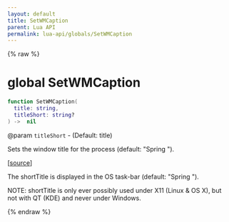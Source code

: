 ```yaml
---
layout: default
title: SetWMCaption
parent: Lua API
permalink: lua-api/globals/SetWMCaption
---
```


{% raw %}

# global SetWMCaption


```lua
function SetWMCaption(
  title: string,
  titleShort: string?
) ->  nil
```
@param `titleShort` - (Default: title)







Sets the window title for the process (default: "Spring <version>").

[<a href="https://github.com/beyond-all-reason/spring/blob/0a561a37ee97c7883fd3f5a4bc995f9a4f6fdea0/rts/Lua/LuaUnsyncedCtrl.cpp#L5172-L5183" target="_blank">source</a>]

The shortTitle is displayed in the OS task-bar (default: "Spring <version>").

NOTE: shortTitle is only ever possibly used under X11 (Linux & OS X), but not with QT (KDE) and never under Windows.


{% endraw %}